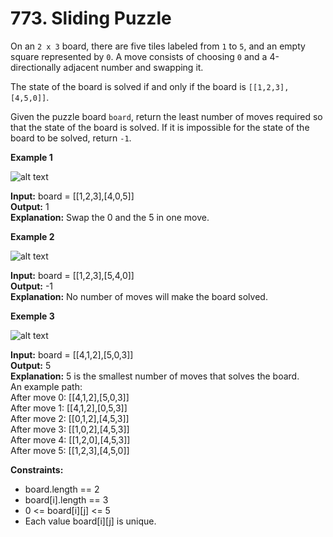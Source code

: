 # 773. Sliding Puzzle

On an `2 x 3` board, there are five tiles labeled from `1` to `5`, and an empty square represented by `0`. A move consists of choosing `0` and a 4-directionally adjacent number and swapping it.

The state of the board is solved if and only if the board is `[[1,2,3],[4,5,0]]`.

Given the puzzle board `board`, return the least number of moves required so that the state of the board is solved. If it is impossible for the state of the board to be solved, return `-1`.

**Example 1**

![alt text](image.png)


**Input:** board = [[1,2,3],[4,0,5]]  
**Output:** 1  
**Explanation:** Swap the 0 and the 5 in one move.

**Example 2**

![alt text](image-1.png)

**Input:** board = [[1,2,3],[5,4,0]]  
**Output:** -1  
**Explanation:** No number of moves will make the board solved.

**Exemple 3**

![alt text](image-2.png)

**Input:** board = [[4,1,2],[5,0,3]]  
**Output:** 5  
**Explanation:** 5 is the smallest number of moves that solves the board.  
An example path:  
After move 0: [[4,1,2],[5,0,3]]  
After move 1: [[4,1,2],[0,5,3]]  
After move 2: [[0,1,2],[4,5,3]]  
After move 3: [[1,0,2],[4,5,3]]  
After move 4: [[1,2,0],[4,5,3]]  
After move 5: [[1,2,3],[4,5,0]]  

**Constraints:**

* board.length == 2
* board[i].length == 3
* 0 <= board[i][j] <= 5
* Each value board[i][j] is unique.